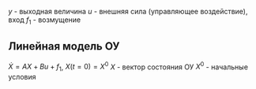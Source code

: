 
$y$ - выходная величина 
$u$ - внешняя сила (управляющее воздействие), вход
$f_1$ - возмущение
## Линейная модель ОУ

$\dot{X} = AX + Bu + f_1$, $X(t=0) = X^0$ 
$X$ - вектор состояния ОУ
$X^0$ - начальные условия
